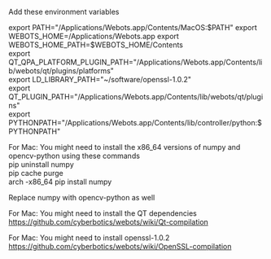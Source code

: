Add these environment variables

export PATH="/Applications/Webots.app/Contents/MacOS:$PATH"  
export WEBOTS_HOME=/Applications/Webots.app  
export WEBOTS_HOME_PATH=$WEBOTS_HOME/Contents  
export QT_QPA_PLATFORM_PLUGIN_PATH="/Applications/Webots.app/Contents/lib/webots/qt/plugins/platforms"  
export LD_LIBRARY_PATH="~/software/openssl-1.0.2"  
export QT_PLUGIN_PATH="/Applications/Webots.app/Contents/lib/webots/qt/plugins"  
export PYTHONPATH="/Applications/Webots.app/Contents/lib/controller/python:$PYTHONPATH"  


For Mac: You might need to install the x86_64 versions of numpy and opencv-python using these commands  
pip uninstall numpy  
pip cache purge  
arch -x86_64 pip install numpy  

Replace numpy with opencv-python as well  

For Mac: You might need to install the QT dependencies  
https://github.com/cyberbotics/webots/wiki/Qt-compilation  

For Mac: You might need to install openssl-1.0.2  
https://github.com/cyberbotics/webots/wiki/OpenSSL-compilation  
